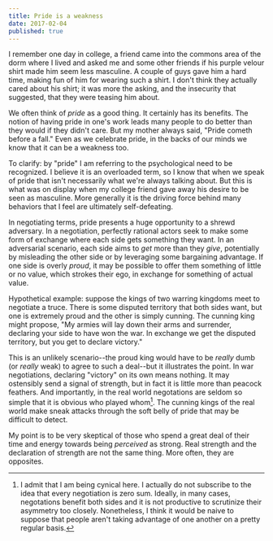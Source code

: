 ```yaml
---
title: Pride is a weakness
date: 2017-02-04
published: true
---
```


I remember one day in college, a friend came into the commons area of the dorm
where I lived and asked me and some other friends if his purple velour shirt
made him seem less masculine. A couple of guys gave him a hard time, making fun
of him for wearing such a shirt. I don't think they actually cared about his
shirt; it was more the asking, and the insecurity that suggested, that they were
teasing him about.

We often think of *pride* as a good thing. It certainly has its benefits. The
notion of having pride in one's work leads many people to do better than they
would if they didn't care. But my mother always said, "Pride cometh before a
fall." Even as we celebrate pride, in the backs of our minds we know that it can
be a weakness too.

To clarify: by "pride" I am referring to the psychological need to be
recognized. I believe it is an overloaded term, so I know that when we speak of
pride that isn't necessarily what we're always talking about. But this is what
was on display when my college friend gave away his desire to be seen as
masculine. More generally it is the driving force behind many behaviors that I
feel are ultimately self-defeating.

In negotiating terms, pride presents a huge opportunity to a shrewd adversary.
In a negotiation, perfectly rational actors seek to make some form of exchange
where each side gets something they want. In an adversarial scenario, each side
aims to *get* more than they *give*, potentially by misleading the other side or
by leveraging some bargaining advantage. If one side is overly *proud*, it may
be possible to offer them something of little or no value, which strokes their
ego, in exchange for something of actual value.

Hypothetical example: suppose the kings of two warring kingdoms meet to
negotiate a truce. There is some disputed territory that both sides want, but
one is extremely proud and the other is simply cunning. The cunning king might
propose, "My armies will lay down their arms and surrender, declaring your side
to have won the war. In exchange we get the disputed territory, but you get to
declare victory."

This is an unlikely scenario--the proud king would have to be *really* dumb (or
*really* weak) to agree to such a deal--but it illustrates the point. In war
negotiations, declaring "victory" on its own means nothing. It may ostensibly
send a signal of strength, but in fact it is little more than peacock feathers.
And importantly, in the real world negotations are seldom so simple that it is
obvious who played whom[^who-played-whom]. The cunning kings of the real world
make sneak attacks through the soft belly of pride that may be difficult to
detect.

My point is to be very skeptical of those who spend a great deal of their time
and energy towards being *perceived* as strong. Real strength and the
declaration of strength are not the same thing. More often, they are opposites.

[^who-played-whom]: I admit that I am being cynical here. I actually do not subscribe to the idea that every negotiation is zero sum. Ideally, in many cases, negotations benefit both sides and it is not productive to scrutinize their asymmetry too closely. Nonetheless, I think it would be naive to suppose that people aren't taking advantage of one another on a pretty regular basis.
